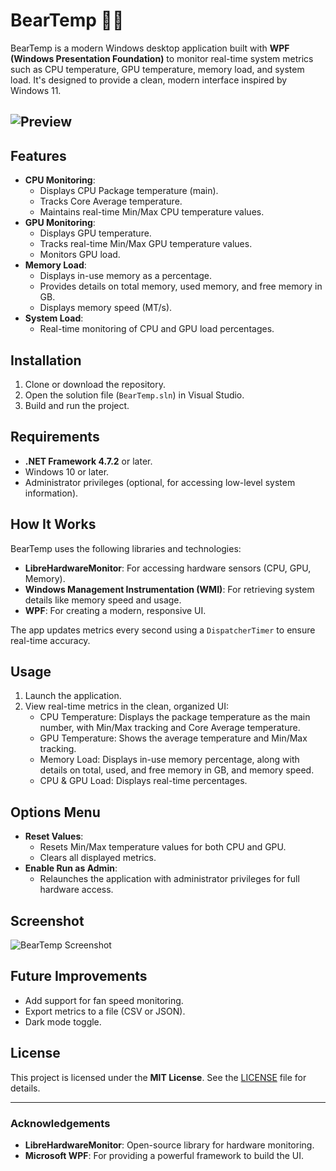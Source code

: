 # BearTemp 🐻🔥

BearTemp is a modern Windows desktop application built with **WPF (Windows Presentation Foundation)** to monitor real-time system metrics such as CPU temperature, GPU temperature, memory load, and system load. It's designed to provide a clean, modern interface inspired by Windows 11.

## ![Preview](BVearTemp/preview.png)

## Features

- **CPU Monitoring**:
  - Displays CPU Package temperature (main).
  - Tracks Core Average temperature.
  - Maintains real-time Min/Max CPU temperature values.
- **GPU Monitoring**:
  - Displays GPU temperature.
  - Tracks real-time Min/Max GPU temperature values.
  - Monitors GPU load.
- **Memory Load**:
  - Displays in-use memory as a percentage.
  - Provides details on total memory, used memory, and free memory in GB.
  - Displays memory speed (MT/s).
- **System Load**:
  - Real-time monitoring of CPU and GPU load percentages.

## Installation

1. Clone or download the repository.
2. Open the solution file (`BearTemp.sln`) in Visual Studio.
3. Build and run the project.

## Requirements

- **.NET Framework 4.7.2** or later.
- Windows 10 or later.
- Administrator privileges (optional, for accessing low-level system information).

## How It Works

BearTemp uses the following libraries and technologies:

- **LibreHardwareMonitor**: For accessing hardware sensors (CPU, GPU, Memory).
- **Windows Management Instrumentation (WMI)**: For retrieving system details like memory speed and usage.
- **WPF**: For creating a modern, responsive UI.

The app updates metrics every second using a `DispatcherTimer` to ensure real-time accuracy.

## Usage

1. Launch the application.
2. View real-time metrics in the clean, organized UI:
   - CPU Temperature: Displays the package temperature as the main number, with Min/Max tracking and Core Average temperature.
   - GPU Temperature: Shows the average temperature and Min/Max tracking.
   - Memory Load: Displays in-use memory percentage, along with details on total, used, and free memory in GB, and memory speed.
   - CPU & GPU Load: Displays real-time percentages.

## Options Menu

- **Reset Values**:
  - Resets Min/Max temperature values for both CPU and GPU.
  - Clears all displayed metrics.
- **Enable Run as Admin**:
  - Relaunches the application with administrator privileges for full hardware access.

## Screenshot

![BearTemp Screenshot](screenshot.png)

## Future Improvements

- Add support for fan speed monitoring.
- Export metrics to a file (CSV or JSON).
- Dark mode toggle.

## License

This project is licensed under the **MIT License**. See the [LICENSE](LICENSE) file for details.

---

### Acknowledgements

- **LibreHardwareMonitor**: Open-source library for hardware monitoring.
- **Microsoft WPF**: For providing a powerful framework to build the UI.
